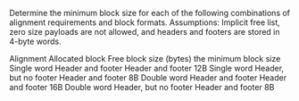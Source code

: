 Determine the minimum block size for each of the following combinations of
alignment requirements and block formats. Assumptions: Implicit free list, zero size
payloads are not allowed, and headers and footers are stored in 4-byte words.

Alignment         Allocated block         Free block size (bytes)     the minimum block size
Single word       Header and footer       Header and footer             12B
Single word       Header, but no footer   Header and footer              8B
Double word       Header and footer       Header and footer             16B
Double word       Header, but no footer   Header and footer              8B
